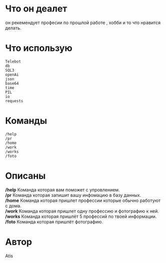 # Что он деалет
он рекемендует професии по прошлой работе , хобби и то что нравится делать.
# Что использую
    Telebot
    db 
    SQL3
    openAi
    json
    base64
    time
    PIL
    io
    requests

# Команды
    /help
    /pr
    /home
    /work
    /works
    /foto
# Описаны
__/help__ Команда которая вам поможет с упровлением.<br>
__/pr__ Команда которая запишит вашу инфомацию в базу данных.<br>
__/home__ Команда которая пришлет профессии которые обычно работуют с дома.<br>
__/work__ Команда которая пришлет одну профессию и фотографию к ней.<br>
__/works__ Команда которая пришлёт 5 профессий по твоей информации.<br>
__/foto__ Команда которая пришлёт фотографию.<br>
# Автор
Atis
